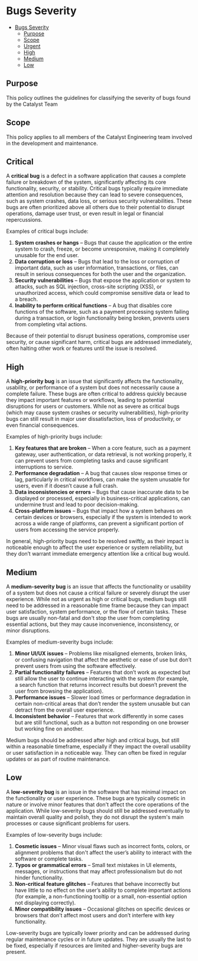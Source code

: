 # Bugs Severity

- [Bugs Severity](#bugs-severity)
  - [Purpose](#purpose)
  - [Scope](#scope)
  - [Urgent](#urgent)
  - [High](#high)
  - [Medium](#medium)
  - [Low](#low)

## Purpose

This policy outlines the guidelines for classifying the severity of bugs found by the Catalyst Team

## Scope

This policy applies to all members of the Catalyst Engineering team involved in the development and maintenance.

## Critical

A **critical bug** is a defect in a software application that causes a complete failure or breakdown of the system, significantly affecting its core functionality, security, or stability. Critical bugs typically require immediate attention and resolution because they can lead to severe consequences, such as system crashes, data loss, or serious security vulnerabilities. These bugs are often prioritized above all others due to their potential to disrupt operations, damage user trust, or even result in legal or financial repercussions.

Examples of critical bugs include:

1. **System crashes or hangs** – Bugs that cause the application or the entire system to crash, freeze, or become unresponsive, making it completely unusable for the end user.
2. **Data corruption or loss** – Bugs that lead to the loss or corruption of important data, such as user information, transactions, or files, can result in serious consequences for both the user and the organization.
3. **Security vulnerabilities** – Bugs that expose the application or system to attacks, such as SQL injection, cross-site scripting (XSS), or unauthorized access, which could compromise sensitive data or lead to a breach.
4. **Inability to perform critical functions** – A bug that disables core functions of the software, such as a payment processing system failing during a transaction, or login functionality being broken, prevents users from completing vital actions.

Because of their potential to disrupt business operations, compromise user security, or cause significant harm, critical bugs are addressed immediately, often halting other work or features until the issue is resolved.

## High

A **high-priority bug** is an issue that significantly affects the functionality, usability, or performance of a system but does not necessarily cause a complete failure. These bugs are often critical to address quickly because they impact important features or workflows, leading to potential disruptions for users or customers. While not as severe as critical bugs (which may cause system crashes or security vulnerabilities), high-priority bugs can still result in major user dissatisfaction, loss of productivity, or even financial consequences.

Examples of high-priority bugs include:

1. **Key features that are broken** – When a core feature, such as a payment gateway, user authentication, or data retrieval, is not working properly, it can prevent users from completing tasks and cause significant interruptions to service.
2. **Performance degradation** – A bug that causes slow response times or lag, particularly in critical workflows, can make the system unusable for users, even if it doesn’t cause a full crash.
3. **Data inconsistencies or errors** – Bugs that cause inaccurate data to be displayed or processed, especially in business-critical applications, can undermine trust and lead to poor decision-making.
4. **Cross-platform issues** – Bugs that impact how a system behaves on certain devices or browsers, especially if the system is intended to work across a wide range of platforms, can prevent a significant portion of users from accessing the service properly.

In general, high-priority bugs need to be resolved swiftly, as their impact is noticeable enough to affect the user experience or system reliability, but they don’t warrant immediate emergency attention like a critical bug would.

## Medium

A **medium-severity bug** is an issue that affects the functionality or usability of a system but does not cause a critical failure or severely disrupt the user experience. While not as urgent as high or critical bugs, medium bugs still need to be addressed in a reasonable time frame because they can impact user satisfaction, system performance, or the flow of certain tasks. These bugs are usually non-fatal and don't stop the user from completing essential actions, but they may cause inconvenience, inconsistency, or minor disruptions.

Examples of medium-severity bugs include:

1. **Minor UI/UX issues** – Problems like misaligned elements, broken links, or confusing navigation that affect the aesthetic or ease of use but don’t prevent users from using the software effectively.
2. **Partial functionality failures** – Features that don’t work as expected but still allow the user to continue interacting with the system (for example, a search function that returns incorrect results but doesn’t prevent the user from browsing the application).
3. **Performance issues** – Slower load times or performance degradation in certain non-critical areas that don’t render the system unusable but can detract from the overall user experience.
4. **Inconsistent behavior** – Features that work differently in some cases but are still functional, such as a button not responding on one browser but working fine on another.

Medium bugs should be addressed after high and critical bugs, but still within a reasonable timeframe, especially if they impact the overall usability or user satisfaction in a noticeable way. They can often be fixed in regular updates or as part of routine maintenance.

## Low

A **low-severity bug** is an issue in the software that has minimal impact on the functionality or user experience. These bugs are typically cosmetic in nature or involve minor features that don't affect the core operations of the application. While low-severity bugs should still be addressed eventually to maintain overall quality and polish, they do not disrupt the system's main processes or cause significant problems for users.

Examples of low-severity bugs include:

1. **Cosmetic issues** – Minor visual flaws such as incorrect fonts, colors, or alignment problems that don't affect the user’s ability to interact with the software or complete tasks.
2. **Typos or grammatical errors** – Small text mistakes in UI elements, messages, or instructions that may affect professionalism but do not hinder functionality.
3. **Non-critical feature glitches** – Features that behave incorrectly but have little to no effect on the user’s ability to complete important actions (for example, a non-functioning tooltip or a small, non-essential option not displaying correctly).
4. **Minor compatibility issues** – Occasional glitches on specific devices or browsers that don’t affect most users and don’t interfere with key functionality.

Low-severity bugs are typically lower priority and can be addressed during regular maintenance cycles or in future updates. They are usually the last to be fixed, especially if resources are limited and higher-severity bugs are present.
